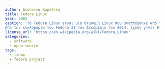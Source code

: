 ```yaml
---
author: Δέσποινα Κώμοδικη
title: Fedora Linux
year: 2003
caption: 'Το Fedora Linux είναι μια διανομή Linux που αναπτύχθηκε από το Fedora Project. Περιέχει λογισμικό που διανέμεται με διάφορες άδειες ελεύθερου και ανοιχτού κώδικα και στοχεύει να βρίσκεται στην αιχμή των τεχνολογιών ανοιχτού κώδικα. Είναι η ανοδική πηγή για το Red Hat Enterprise Linux.
Από την κυκλοφορία του Fedora 21 τον Δεκέμβριο του 2014, έχουν γίνει διαθέσιμες τρεις εκδόσεις: προσωπικός υπολογιστής, διακομιστής και υπολογιστικό νέφος. Αυτό επεκτάθηκε σε πέντε εκδόσεις για τη μεταφορά εμπορευματοκιβωτίων και το Διαδίκτυο των πραγμάτων (IoT) από την κυκλοφορία του Fedora 37 τον Νοέμβριο του 2022. Μια νέα έκδοση του Fedora Linux κυκλοφορεί κάθε έξι μήνες. Από τον Φεβρουάριο του 2016, το Fedora Linux έχει περίπου 1,2 εκατομμύρια χρήστες, συμπεριλαμβανομένου του Linus Torvalds (από τον Μάιο του 2020), δημιουργού του πυρήνα Linux.'
license_url: 'https://en.wikipedia.org/wiki/Fedora_Linux'
categories:
  - software
  - open source
tags:
  - linux
  - fedora project
---
```

